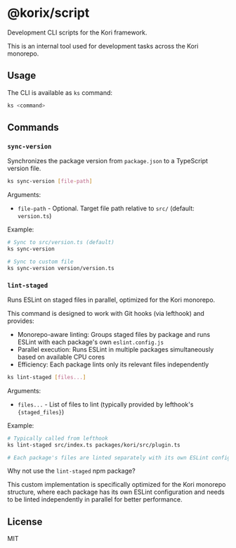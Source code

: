 # @korix/script

Development CLI scripts for the Kori framework.

This is an internal tool used for development tasks across the Kori monorepo.

## Usage

The CLI is available as `ks` command:

```bash
ks <command>
```

## Commands

### `sync-version`

Synchronizes the package version from `package.json` to a TypeScript version file.

```bash
ks sync-version [file-path]
```

Arguments:
- `file-path` - Optional. Target file path relative to `src/` (default: `version.ts`)

Example:
```bash
# Sync to src/version.ts (default)
ks sync-version

# Sync to custom file
ks sync-version version/version.ts
```

### `lint-staged`

Runs ESLint on staged files in parallel, optimized for the Kori monorepo.

This command is designed to work with Git hooks (via lefthook) and provides:

- Monorepo-aware linting: Groups staged files by package and runs ESLint with each package's own `eslint.config.js`
- Parallel execution: Runs ESLint in multiple packages simultaneously based on available CPU cores
- Efficiency: Each package lints only its relevant files independently

```bash
ks lint-staged [files...]
```

Arguments:
- `files...` - List of files to lint (typically provided by lefthook's `{staged_files}`)

Example:
```bash
# Typically called from lefthook
ks lint-staged src/index.ts packages/kori/src/plugin.ts

# Each package's files are linted separately with its own ESLint config
```

Why not use the `lint-staged` npm package?

This custom implementation is specifically optimized for the Kori monorepo structure, where each package has its own ESLint configuration and needs to be linted independently in parallel for better performance.

## License

MIT

